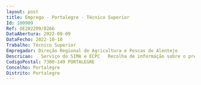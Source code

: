 ```yaml
--- 
layout: post
title: Emprego - Portalegre - Técnico Superior
Id: 100909
Ref: OE202209/0266
DataAbertura: 2022-09-09
DataFecho: 2022-10-10
Trabalho: Técnico Superior
Empregador: Direção Regional de Agricultura e Pescas do Alentejo
Descricao:   Serviço do SIMA e ECPC   Recolha de informação sobre o preço de mercado de alguns produtos e elaboração de relatório sobre o estado das culturas   Pareceres técnicos sobre vários temas, como sejam  arranque de olival, utilização de áreas na RAN  aparcamento de gado  condicionalidade medidas agroambientais   Receção e análise de candidaturas ao gasóleo agrícola   Receção de candidaturas no âmbito do RPB e IBs   Instrutor de processos de contraordenação   Apoio nas verificações físicas no âmbito PDR 2020   Pareceres no âmbito do PROTA.
CodigoPostal: 7300-149 PORTALEGRE
Concelho: Portalegre
Distrito: Portalegre
--- 
```

